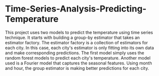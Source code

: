 # Time-Series-Analysis-Predicting-Temperature
This project uses two models to predict the temperature using time series technique. It starts with building a group-by estimator that takes an estimator factory. The estimator factory is a collection of estimators for each city. In this case, each city's estimator is only fitting into its own data and make corresponding predictions. The first model simply uses the random forest models to predict each city's temperature. Another model used is a Fourier model that captures the seasonal features. Using month and hour, the group estimator is making better predictions for each city.
